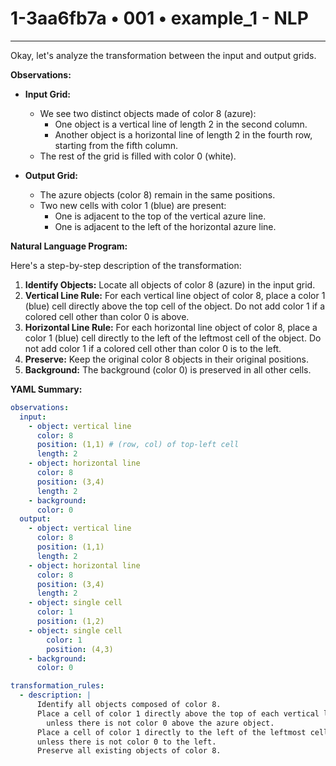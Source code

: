 # 1-3aa6fb7a • 001 • example_1 - NLP

---
Okay, let's analyze the transformation between the input and output grids.

**Observations:**

*   **Input Grid:**
    *   We see two distinct objects made of color 8 (azure):
        *   One object is a vertical line of length 2 in the second column.
        *   Another object is a horizontal line of length 2 in the fourth row, starting from the fifth column.
    *   The rest of the grid is filled with color 0 (white).

*   **Output Grid:**
    *   The azure objects (color 8) remain in the same positions.
    *   Two new cells with color 1 (blue) are present:
        *   One is adjacent to the top of the vertical azure line.
        *   One is adjacent to the left of the horizontal azure line.

**Natural Language Program:**

Here's a step-by-step description of the transformation:

1.  **Identify Objects:** Locate all objects of color 8 (azure) in the input grid.
2.  **Vertical Line Rule:** For each vertical line object of color 8, place a color 1 (blue) cell directly above the top cell of the object. Do not add color 1 if a colored cell other than color 0 is above.
3.  **Horizontal Line Rule:** For each horizontal line object of color 8, place a color 1 (blue) cell directly to the left of the leftmost cell of the object. Do not add color 1 if a colored cell other than color 0 is to the left.
4.  **Preserve:** Keep the original color 8 objects in their original positions.
5. **Background:** The background (color 0) is preserved in all other cells.

**YAML Summary:**

```yaml
observations:
  input:
    - object: vertical line
      color: 8
      position: (1,1) # (row, col) of top-left cell
      length: 2
    - object: horizontal line
      color: 8
      position: (3,4)
      length: 2
    - background:
      color: 0
  output:
    - object: vertical line
      color: 8
      position: (1,1)
      length: 2
    - object: horizontal line
      color: 8
      position: (3,4)
      length: 2
    - object: single cell
      color: 1
      position: (1,2)
    - object: single cell
        color: 1
        position: (4,3)
    - background:
      color: 0

transformation_rules:
  - description: |
      Identify all objects composed of color 8.
      Place a cell of color 1 directly above the top of each vertical line object of color 8,
        unless there is not color 0 above the azure object.
      Place a cell of color 1 directly to the left of the leftmost cell of each horizontal line object of color 8,
      unless there is not color 0 to the left.
      Preserve all existing objects of color 8.
```

